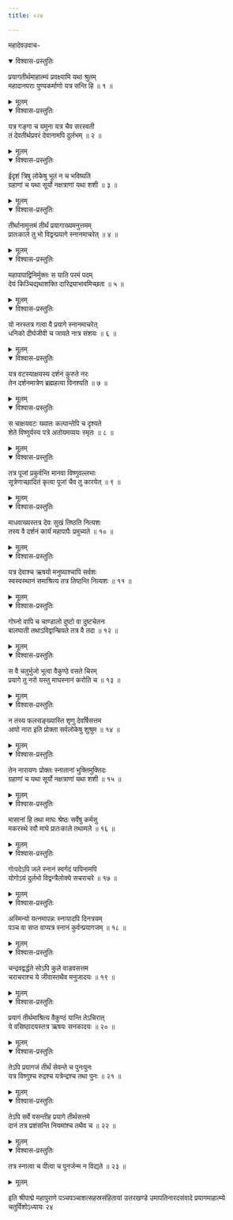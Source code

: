```yaml
---
title: ०२४

---
```

महादेवउवाच-  

<details open><summary>विश्वास-प्रस्तुतिः</summary>

प्रयागतीर्थमाहात्म्यं प्रवक्ष्यामि यथा श्रुतम्  
महादानपराः पुण्यकर्माणो यत्र सन्ति हि ॥ १ ॥
</details>

<details><summary>मूलम्</summary>

प्रयागतीर्थमाहात्म्यं प्रवक्ष्यामि यथा श्रुतम्  
महादानपराः पुण्यकर्माणो यत्र सन्ति हि ॥ १ ॥
</details>



<details open><summary>विश्वास-प्रस्तुतिः</summary>

यत्र गङ्गा च यमुना यत्र चैव सरस्वती  
तं देवतीर्थप्रवरं देवानामपि दुर्लभम् ॥ २ ॥
</details>

<details><summary>मूलम्</summary>

यत्र गङ्गा च यमुना यत्र चैव सरस्वती  
तं देवतीर्थप्रवरं देवानामपि दुर्लभम् ॥ २ ॥
</details>



<details open><summary>विश्वास-प्रस्तुतिः</summary>

ईदृशं त्रिषु लोकेषु भूतं न च भविष्यति  
ग्रहाणां च यथा सूर्यो नक्षत्राणां यथा शशी ॥ ३ ॥
</details>

<details><summary>मूलम्</summary>

ईदृशं त्रिषु लोकेषु भूतं न च भविष्यति  
ग्रहाणां च यथा सूर्यो नक्षत्राणां यथा शशी ॥ ३ ॥
</details>



<details open><summary>विश्वास-प्रस्तुतिः</summary>

तीर्थानामुत्तमं तीर्थं प्रयागाख्यमनुत्तमम्  
प्रातःकाले तु भो विद्वन्प्रयागे स्नानमाचरेत् ॥ ४ ॥
</details>

<details><summary>मूलम्</summary>

तीर्थानामुत्तमं तीर्थं प्रयागाख्यमनुत्तमम्  
प्रातःकाले तु भो विद्वन्प्रयागे स्नानमाचरेत् ॥ ४ ॥
</details>



<details open><summary>विश्वास-प्रस्तुतिः</summary>

महापापाद्विनिर्मुक्तः स याति परमं पदम्  
देयं किञ्चिद्यथाशक्ति दारिद्र्याभावमिच्छता ॥ ५ ॥
</details>

<details><summary>मूलम्</summary>

महापापाद्विनिर्मुक्तः स याति परमं पदम्  
देयं किञ्चिद्यथाशक्ति दारिद्र्याभावमिच्छता ॥ ५ ॥
</details>



<details open><summary>विश्वास-प्रस्तुतिः</summary>

यो नरस्तत्र गत्वा वै प्रयागे स्नानमाचरेत्  
धनिको दीर्घजीवी च जायते नात्र संशयः ॥ ६ ॥
</details>

<details><summary>मूलम्</summary>

यो नरस्तत्र गत्वा वै प्रयागे स्नानमाचरेत्  
धनिको दीर्घजीवी च जायते नात्र संशयः ॥ ६ ॥
</details>



<details open><summary>विश्वास-प्रस्तुतिः</summary>

यत्र वटस्याक्षयस्य दर्शनं कुरुते नरः  
तेन दर्शनमात्रेण ब्रह्महत्या विनश्यति ॥ ७ ॥
</details>

<details><summary>मूलम्</summary>

यत्र वटस्याक्षयस्य दर्शनं कुरुते नरः  
तेन दर्शनमात्रेण ब्रह्महत्या विनश्यति ॥ ७ ॥
</details>



<details open><summary>विश्वास-प्रस्तुतिः</summary>

स चाक्षयवटः ख्यातः कल्पान्तेपि च दृश्यते  
शेते विष्णुर्यस्य पत्रे अतोयमव्ययः स्मृतः ॥ ८ ॥
</details>

<details><summary>मूलम्</summary>

स चाक्षयवटः ख्यातः कल्पान्तेपि च दृश्यते  
शेते विष्णुर्यस्य पत्रे अतोयमव्ययः स्मृतः ॥ ८ ॥
</details>



<details open><summary>विश्वास-प्रस्तुतिः</summary>

तत्र पूजां प्रकुर्वन्ति मानवा विष्णुवल्लभाः  
सूत्रेणाच्छादितं कृत्वा पूजां चैव तु कारयेत् ॥ ९ ॥
</details>

<details><summary>मूलम्</summary>

तत्र पूजां प्रकुर्वन्ति मानवा विष्णुवल्लभाः  
सूत्रेणाच्छादितं कृत्वा पूजां चैव तु कारयेत् ॥ ९ ॥
</details>



<details open><summary>विश्वास-प्रस्तुतिः</summary>

माधवाख्यस्तत्र देवः सुखं तिष्ठति नित्यशः  
तस्य वै दर्शनं कार्यं महापापैः प्रमुच्यते ॥ १० ॥
</details>

<details><summary>मूलम्</summary>

माधवाख्यस्तत्र देवः सुखं तिष्ठति नित्यशः  
तस्य वै दर्शनं कार्यं महापापैः प्रमुच्यते ॥ १० ॥
</details>



<details open><summary>विश्वास-प्रस्तुतिः</summary>

यत्र देवाश्च ऋषयो मनुष्याश्चापि सर्वशः  
स्वस्वस्थानं समाश्रित्य तत्र तिष्ठन्ति नित्यशः ॥ ११ ॥
</details>

<details><summary>मूलम्</summary>

यत्र देवाश्च ऋषयो मनुष्याश्चापि सर्वशः  
स्वस्वस्थानं समाश्रित्य तत्र तिष्ठन्ति नित्यशः ॥ ११ ॥
</details>



<details open><summary>विश्वास-प्रस्तुतिः</summary>

गोघ्नो वापि च चाण्डालो दुष्टो वा दुष्टचेतनः  
बालघाती तथाऽविद्वान्म्रियते तत्र वै तदा ॥ १२ ॥
</details>

<details><summary>मूलम्</summary>

गोघ्नो वापि च चाण्डालो दुष्टो वा दुष्टचेतनः  
बालघाती तथाऽविद्वान्म्रियते तत्र वै तदा ॥ १२ ॥
</details>



<details open><summary>विश्वास-प्रस्तुतिः</summary>

स वै चतुर्भुजो भूत्वा वैकुण्ठे वसते चिरम्  
प्रयागे तु नरो यस्तु माघस्नानं करोति च ॥ १३ ॥
</details>

<details><summary>मूलम्</summary>

स वै चतुर्भुजो भूत्वा वैकुण्ठे वसते चिरम्  
प्रयागे तु नरो यस्तु माघस्नानं करोति च ॥ १३ ॥
</details>



<details open><summary>विश्वास-प्रस्तुतिः</summary>

न तस्य फलसङ्ख्यास्ति शृणु देवर्षिसत्तम  
आपो नारा इति प्रोक्ता सर्वलोकेषु शुश्रुम ॥ १४ ॥
</details>

<details><summary>मूलम्</summary>

न तस्य फलसङ्ख्यास्ति शृणु देवर्षिसत्तम  
आपो नारा इति प्रोक्ता सर्वलोकेषु शुश्रुम ॥ १४ ॥
</details>



<details open><summary>विश्वास-प्रस्तुतिः</summary>

तेन नारायणः प्रोक्तः स्नातानां भुक्तिमुक्तिदः  
ग्रहाणां च यथा सूर्यो नक्षत्राणां यथा शशी ॥ १५ ॥
</details>

<details><summary>मूलम्</summary>

तेन नारायणः प्रोक्तः स्नातानां भुक्तिमुक्तिदः  
ग्रहाणां च यथा सूर्यो नक्षत्राणां यथा शशी ॥ १५ ॥
</details>



<details open><summary>विश्वास-प्रस्तुतिः</summary>

मासानां हि तथा माघः श्रेष्ठः सर्वेषु कर्मसु  
मकरस्थे रवौ माघे प्रातःकाले तथामले ॥ १६ ॥
</details>

<details><summary>मूलम्</summary>

मासानां हि तथा माघः श्रेष्ठः सर्वेषु कर्मसु  
मकरस्थे रवौ माघे प्रातःकाले तथामले ॥ १६ ॥
</details>



<details open><summary>विश्वास-प्रस्तुतिः</summary>

गोःपदेऽपि जले स्नानं स्वर्गदं पापिनामपि  
योगोऽयं दुर्लभो विद्वन्त्रैलोक्ये सचराचरे ॥ १७ ॥
</details>

<details><summary>मूलम्</summary>

गोःपदेऽपि जले स्नानं स्वर्गदं पापिनामपि  
योगोऽयं दुर्लभो विद्वन्त्रैलोक्ये सचराचरे ॥ १७ ॥
</details>



<details open><summary>विश्वास-प्रस्तुतिः</summary>

अस्मिन्यो यत्नमापन्नः स्नायादपि दिनत्रयम्  
पञ्च वा सप्त वाप्यत्र स्नानं कुर्वन्प्रयागजम् ॥ १८ ॥
</details>

<details><summary>मूलम्</summary>

अस्मिन्यो यत्नमापन्नः स्नायादपि दिनत्रयम्  
पञ्च वा सप्त वाप्यत्र स्नानं कुर्वन्प्रयागजम् ॥ १८ ॥
</details>



<details open><summary>विश्वास-प्रस्तुतिः</summary>

चन्द्रवद्वर्द्धते सोऽपि कुले वाडवसत्तम  
चराचराश्च ये जीवास्तथैव मनुजादयः ॥ १९ ॥
</details>

<details><summary>मूलम्</summary>

चन्द्रवद्वर्द्धते सोऽपि कुले वाडवसत्तम  
चराचराश्च ये जीवास्तथैव मनुजादयः ॥ १९ ॥
</details>



<details open><summary>विश्वास-प्रस्तुतिः</summary>

प्रयागं तीर्थमाश्रित्य वैकुण्ठं यान्ति तेऽचिरात्  
ये वसिष्ठादयस्तत्र ऋषयः सनकादयः ॥ २० ॥
</details>

<details><summary>मूलम्</summary>

प्रयागं तीर्थमाश्रित्य वैकुण्ठं यान्ति तेऽचिरात्  
ये वसिष्ठादयस्तत्र ऋषयः सनकादयः ॥ २० ॥
</details>



<details open><summary>विश्वास-प्रस्तुतिः</summary>

तेऽपि प्रयागजं तीर्थं सेवन्ते च पुनःपुनः  
यत्र विष्णुश्च रुद्रश्च यत्रेन्द्रश्च तथा पुनः ॥ २१ ॥
</details>

<details><summary>मूलम्</summary>

तेऽपि प्रयागजं तीर्थं सेवन्ते च पुनःपुनः  
यत्र विष्णुश्च रुद्रश्च यत्रेन्द्रश्च तथा पुनः ॥ २१ ॥
</details>



<details open><summary>विश्वास-प्रस्तुतिः</summary>

तेऽपि सर्वे वसन्तीह प्रयागे तीर्थसत्तमे  
दानं तत्र प्रशंसन्ति नियमांश्च तथैव च ॥ २२ ॥
</details>

<details><summary>मूलम्</summary>

तेऽपि सर्वे वसन्तीह प्रयागे तीर्थसत्तमे  
दानं तत्र प्रशंसन्ति नियमांश्च तथैव च ॥ २२ ॥
</details>



<details open><summary>विश्वास-प्रस्तुतिः</summary>

तत्र स्नात्वा च पीत्वा च पुनर्जन्म न विद्यते ॥ २३ ॥
</details>

<details><summary>मूलम्</summary>

तत्र स्नात्वा च पीत्वा च पुनर्जन्म न विद्यते ॥ २३ ॥
</details>


इति श्रीपाद्मे महापुराणे पञ्चपञ्चाशत्सहस्रसंहितायां उत्तरखण्डे उमापतिनारदसंवादे प्रयागमाहात्म्ये चतुर्विंशोऽध्यायः २४